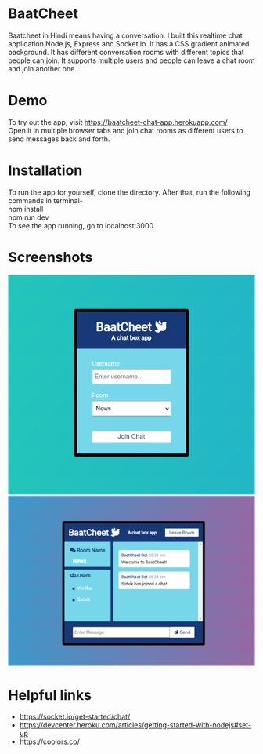 # BaatCheet
Baatcheet in Hindi means having a conversation. I built this realtime chat application Node.js, Express and Socket.io. It has a CSS gradient animated background. It has different conversation rooms with different topics that people can join. It supports multiple users and people can leave a chat room and join another one.

# Demo
To try out the app, visit https://baatcheet-chat-app.herokuapp.com/     
Open it in multiple browser tabs and join chat rooms as different users to send messages back and forth. 

# Installation
To run the app for yourself, clone the directory. After that, run the following commands in terminal-    
npm install    
npm run dev     
To see the app running, go to localhost:3000    

# Screenshots
![Image of the landing page](images/SS2.png)     
![Image of the chatroom](images/SS1.png)   

# Helpful links
* https://socket.io/get-started/chat/     
* https://devcenter.heroku.com/articles/getting-started-with-nodejs#set-up      
* https://coolors.co/
